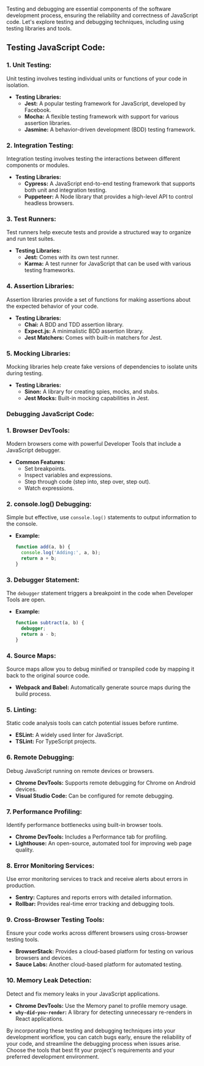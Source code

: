 Testing and debugging are essential components of the software development process, ensuring the reliability and correctness of JavaScript code. Let's explore testing and debugging techniques, including using testing libraries and tools.

## Testing JavaScript Code:

### 1. **Unit Testing:**

Unit testing involves testing individual units or functions of your code in isolation.

- **Testing Libraries:**
  - **Jest:** A popular testing framework for JavaScript, developed by Facebook.
  - **Mocha:** A flexible testing framework with support for various assertion libraries.
  - **Jasmine:** A behavior-driven development (BDD) testing framework.

### 2. **Integration Testing:**

Integration testing involves testing the interactions between different components or modules.

- **Testing Libraries:**
  - **Cypress:** A JavaScript end-to-end testing framework that supports both unit and integration testing.
  - **Puppeteer:** A Node library that provides a high-level API to control headless browsers.

### 3. **Test Runners:**

Test runners help execute tests and provide a structured way to organize and run test suites.

- **Testing Libraries:**
  - **Jest:** Comes with its own test runner.
  - **Karma:** A test runner for JavaScript that can be used with various testing frameworks.

### 4. **Assertion Libraries:**

Assertion libraries provide a set of functions for making assertions about the expected behavior of your code.

- **Testing Libraries:**
  - **Chai:** A BDD and TDD assertion library.
  - **Expect.js:** A minimalistic BDD assertion library.
  - **Jest Matchers:** Comes with built-in matchers for Jest.

### 5. **Mocking Libraries:**

Mocking libraries help create fake versions of dependencies to isolate units during testing.

- **Testing Libraries:**
  - **Sinon:** A library for creating spies, mocks, and stubs.
  - **Jest Mocks:** Built-in mocking capabilities in Jest.

### Debugging JavaScript Code:

### 1. **Browser DevTools:**

Modern browsers come with powerful Developer Tools that include a JavaScript debugger.

- **Common Features:**
  - Set breakpoints.
  - Inspect variables and expressions.
  - Step through code (step into, step over, step out).
  - Watch expressions.

### 2. **console.log() Debugging:**

Simple but effective, use `console.log()` statements to output information to the console.

- **Example:**
  ```javascript
  function add(a, b) {
    console.log('Adding:', a, b);
    return a + b;
  }
  ```

### 3. **Debugger Statement:**

The `debugger` statement triggers a breakpoint in the code when Developer Tools are open.

- **Example:**
  ```javascript
  function subtract(a, b) {
    debugger;
    return a - b;
  }
  ```

### 4. **Source Maps:**

Source maps allow you to debug minified or transpiled code by mapping it back to the original source code.

- **Webpack and Babel:** Automatically generate source maps during the build process.

### 5. **Linting:**

Static code analysis tools can catch potential issues before runtime.

- **ESLint:** A widely used linter for JavaScript.
- **TSLint:** For TypeScript projects.

### 6. **Remote Debugging:**

Debug JavaScript running on remote devices or browsers.

- **Chrome DevTools:** Supports remote debugging for Chrome on Android devices.
- **Visual Studio Code:** Can be configured for remote debugging.

### 7. **Performance Profiling:**

Identify performance bottlenecks using built-in browser tools.

- **Chrome DevTools:** Includes a Performance tab for profiling.
- **Lighthouse:** An open-source, automated tool for improving web page quality.

### 8. **Error Monitoring Services:**

Use error monitoring services to track and receive alerts about errors in production.

- **Sentry:** Captures and reports errors with detailed information.
- **Rollbar:** Provides real-time error tracking and debugging tools.

### 9. **Cross-Browser Testing Tools:**

Ensure your code works across different browsers using cross-browser testing tools.

- **BrowserStack:** Provides a cloud-based platform for testing on various browsers and devices.
- **Sauce Labs:** Another cloud-based platform for automated testing.

### 10. **Memory Leak Detection:**

Detect and fix memory leaks in your JavaScript applications.

- **Chrome DevTools:** Use the Memory panel to profile memory usage.
- **`why-did-you-render`:** A library for detecting unnecessary re-renders in React applications.

By incorporating these testing and debugging techniques into your development workflow, you can catch bugs early, ensure the reliability of your code, and streamline the debugging process when issues arise. Choose the tools that best fit your project's requirements and your preferred development environment.